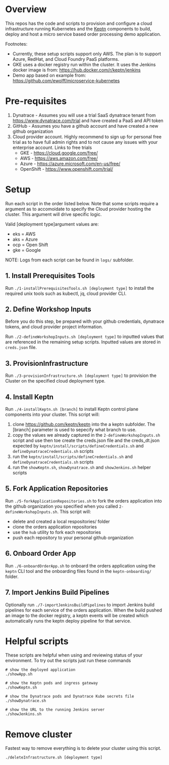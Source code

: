 # Overview

This repos has the code and scripts to provision and configure a cloud infrastructure running Kubernetes and the [Keptn](http://keptn.sh) components to build, deploy and host a micro service based order processing demo application.

Footnotes:
* Currently, these setup scripts support only AWS.  The plan is to support Azure, RedHat, and Cloud Foundry PaaS platforms.
* GKE uses a docker registry run within the cluster.  It uses the Jenkins docker image is from: https://hub.docker.com/r/keptn/jenkins
* Demo app based on example from: https://github.com/ewolff/microservice-kubernetes

# Pre-requisites

1. Dynatrace - Assumes you will use a trial SaaS dynatrace tenant from https://www.dynatrace.com/trial and have created a PaaS and API token
1. GitHub - Assumes you have a github account and have created a new github organization
1. Cloud provider account.  Highly recommend to sign up for personal free trial as to have full admin rights and to not cause any issues with your enterprise account. Links to free trials
   * GKE - https://cloud.google.com/free/
   * AWS - https://aws.amazon.com/free/
   * Azure - https://azure.microsoft.com/en-us/free/
   * OpenShift - https://www.openshift.com/trial/

# Setup

Run each script in the order listed below.  Note that some scripts require a argument as to accomoidate to specify the Cloud provider hosting the cluster. This argument will drive specific logic. 

Valid [deployment type]argument values are:
* eks = AWS
* aks = Azure
* ocp = Open Shift
* gke = Google

NOTE: Logs from each script can be found in ```logs/``` subfolder.

## 1. Install Prerequisites Tools

Run ```./1-installPrerequisitesTools.sh [deployment type]``` to install the required  unix tools such as kubectl, jq, cloud provider CLI.

## 2. Define Workshop Inputs

Before you do this step, be prepared with your github credentials, dynatrace tokens, and cloud provider project information.

Run ```./2-defineWorkshopInputs.sh [deployment type]``` to inputted values that are referenced in the remaining setup scripts. Inputted values are stored in ```creds.json``` file.  

## 3. ProvisionInfrastructure

Run ```./3-provisionInfrastructure.sh [deployment type]``` to provision the Cluster on the specified cloud deployment type.

## 4. Install Keptn

Run ```./4-installKeptn.sh [branch]``` to install Keptn control plane components into your cluster.  This script will:
1. clone https://github.com/keptn/keptn into the a keptn subfolder.  The [branch] parameter is used to 
sepecify what branch to use. 
1. copy the values we already captured in the ```2-defineWorkshopInputs.sh``` script and use then toe create the creds.json file and the creds_dt.json expected by ```keptn/install/scripts/defineCredentials.sh``` and ```defineDynatraceCredentials.sh``` scripts
1. run the ```keptn/install/scripts/defineCredentials.sh``` and ```defineDynatraceCredentials.sh``` scripts
1. run the ```showKeptn.sh```, ```showDynatrace.sh``` and ```showJenkins.sh``` helper scripts

## 5. Fork Application Repositories

Run ```./5-forkApplicationRepositories.sh``` to fork the orders application into the github organization you specified when you called ```2-defineWorkshopInputs.sh```.  This script will:
* delete and created a local respositories/ folder
* clone the orders application repositories
* use the ```hub``` utility to fork each repositories
* push each repository to your personal github organization

## 6. Onboard Order App

Run ```./6-onboardOrderApp.sh``` to onboard the orders application using the ```keptn``` CLI tool and the onboarding files found in the ```keptn-onboarding/``` folder.

## 7. Import Jenkins Build Pipelines

Optionally run ```./7-importJenkinsBuildPipelines``` to import Jenkins build pipelines for each service of the orders application.  When the build pushed an image to the docker registry, a keptn events will be created which automatically runs the keptn deploy pipeline for that service.

# Helpful scripts

These scripts are helpful when using and reviewing status of your environment. To try out the scripts just run these commands
```
# show the deployed application
./showApp.sh

# show the Keptn pods and ingress gateway
./showKeptn.sh

# show the Dynatrace pods and Dynatrace Kube secrets file
./showDynatrace.sh

# show the URL to the running Jenkins server
./showJenkins.sh
```

# Remove cluster

Fastest way to remove everything is to delete your cluster using this script.

```./deleteInfrastructure.sh [deployment type]```